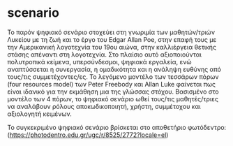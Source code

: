 # scenario
Το παρόν ψηφιακό σενάριο στοχεύει στη γνωριμία των μαθητών/τριών Λυκείου με τη ζωή και το έργο του Edgar Allan Poe, 
στην επαφή τους με την Αμερικανική λογοτεχνία του 19ου αιώνα, στην καλλιέργεια θετικής στάσης απέναντι στη λογοτεχνία. 
Στο πλαίσιο αυτό αξιοποιούνται πολυτροπικά κείμενα, υπερσύνδεσμοι, ψηφιακά εργαλεία, ενώ αναπτύσσεται η συνεργασία, η ομαδικότητα και η ανάληψη ευθύνης από τους/τις συμμετέχοντες/ες.
Το λεγόμενο μοντέλο των τεσσάρων πόρων (four resources model) των Peter Freebody και Allan Luke φαίνεται πως είναι ιδανικό για την εκμάθηση μια της γλώσσας στόχου.
Βασισμένο στο μοντέλο των 4 πόρων, το ψηφιακό σενάριο ωθεί τους/τις μαθητές/τριες να αναλάβουν ρόλους αποκωδικοποιητή, χρήστη, συμμέτοχου και αξιολογητή κειμένων.

Το συγκεκριμένο ψηφιακό σενάριο βρίσκεται στο αποθετήριο φωτόδεντρο: (https://photodentro.edu.gr/ugc/r/8525/2772?locale=el) 

